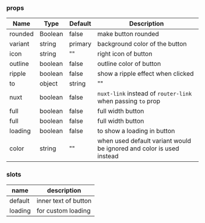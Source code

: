 ### props
| Name | Type | Default | Description |
| ------------ | ------------ | ------------ | ------------ |
| rounded | Boolean | false | make button rounded |
| variant | string | primary | background color of the button |
| icon | string | "" | right icon of button |
| outline | boolean | false | outline color of button |
| ripple | boolean | false | show a ripple effect when clicked |
| to | object|string | "" | button as router link  |
| nuxt | boolean | false | `nuxt-link` instead of `router-link` when passing `to` prop  |
| full | boolean | false | full width button |
| full | boolean | false | full width button |
| loading | boolean | false | to show a loading in button |
| color | string | "" | when used default variant would be ignored and color is used instead |

### slots
| name | description 
| ------------ | ------------ |
| default | inner text of button |
| loading | for custom loading |

